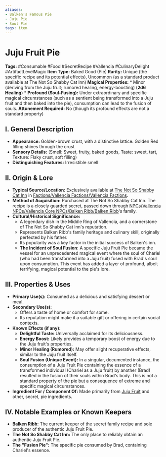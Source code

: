```yaml
---
aliases:
- Balken's Famous Pie
- Juju Pie
- Soul Pie
tags: item
---
```


# Juju Fruit Pie

**Tags:**  #Consumable #Food #SecretRecipe #Vallencia #CulinaryDelight #ArtifactLevelMagic
**Item Type:** Baked Good (Pie)
**Rarity:** Unique (the specific recipe and its potential effects), Uncommon (as a standard product available at The Not So Shabby Cat Inn)
**Magical Properties:**
\* Minor (deriving from the Juju fruit; rumored healing, energy-boosting) (**2d6 Healing**)
\* **Profound (Soul-Fusing):** Under extraordinary and specific magical circumstances (such as a sentient being transformed into a Juju fruit and then baked into the pie), consumption can lead to the fusion of souls.
**Attunement Required:** No (though its profound effects are not a standard property)

## I. General Description

* **Appearance:** Golden-brown crust, with a distinctive lattice. Golden Red filling shines through the crust
* **Sensory Details:** (Smell: Sweet, fruity, baked goods, Taste: sweet, tart, Texture: Flaky crust, soft filling)
* **Distinguishing Features:** Irresistible smell

## II. Origin & Lore

* **Typical Source/Location:** Exclusively available at [The Not So Shabby Cat Inn](/places/kingdom-of-minthar/vallencia/the-not-so-shabby-cat-inn/the-not-so-shabby-cat-inn) in [Factions/Vallencia Factions/Vallencia Factions](/factions/vallencia-factions/vallencia-factions).
* **Method of Acquisition:** Purchased at The Not So Shabby Cat Inn. The recipe is a closely guarded secret, passed down through [NPCs/Vallencia NPCs/Vallencia Core NPCs/Balken Ribb/Balken Ribb](/npcs/vallencia-npcs/vallencia-core-npcs/balken-ribb/balken-ribb)'s family.
* **Cultural/Historical Significance:**
  * A legendary dish in the Middle Ring of Vallencia, and a cornerstone of The Not So Shabby Cat Inn's reputation.
  * Represents Balken Ribb's family heritage and culinary skill, originally perfected by his father.
  * Its popularity was a key factor in the initial success of Balken's inn.
  * **The Incident of Soul Fusion:** A specific Juju Fruit Pie became the vessel for an unprecedented magical event where the soul of Chariel (who had been transformed into a Juju fruit) fused with Brad's soul upon consumption. This event has added a layer of profound, albeit terrifying, magical potential to the pie's lore.

## III. Properties & Uses

* **Primary Use(s):** Consumed as a delicious and satisfying dessert or meal.
* **Secondary Use(s):**
  * Offers a taste of home or comfort for some.
  * Its reputation might make it a suitable gift or offering in certain social contexts.
* **Known Effects (if any):**
  * **Delightful Taste:** Universally acclaimed for its deliciousness.
  * **Energy Boost:** Likely provides a temporary boost of energy due to the Juju fruit's properties.
  * **Minor Healing (Rumored):** May offer slight recuperative effects, similar to the Juju fruit itself.
  * **Soul Fusion (Unique Event):** In a singular, documented instance, the consumption of a Juju Fruit Pie containing the essence of a transformed individual (Chariel as a Juju fruit) by another (Brad) resulted in the fusion of their souls within Brad's body. This is not a standard property of the pie but a consequence of extreme and specific magical circumstances.
* **Ingredient For / Component Of:** Made primarily from [Juju Fruit](../Key%20Items/Juju%20Fruit.md) and other, secret, pie ingredients.

## IV. Notable Examples or Known Keepers

* **Balken Ribb:** The current keeper of the secret family recipe and sole producer of the authentic Juju Fruit Pie.
* **The Not So Shabby Cat Inn:** The only place to reliably obtain an authentic Juju Fruit Pie.
* **The "Fusion Pie":** The specific pie consumed by Brad, containing Chariel's essence.
